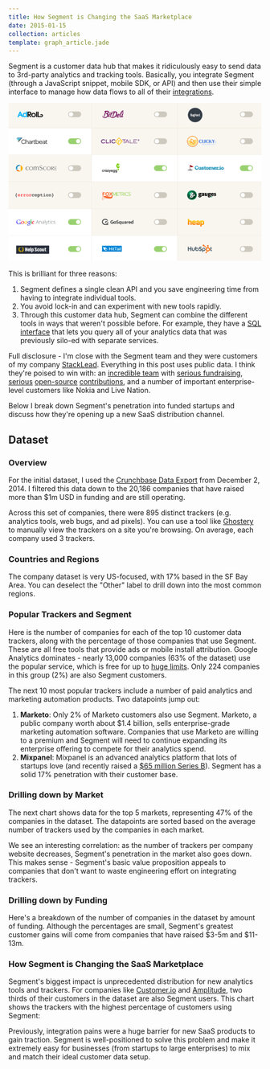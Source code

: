 ```yaml
---
title: How Segment is Changing the SaaS Marketplace
date: 2015-01-15
collection: articles
template: graph_article.jade
---
```


Segment is a customer data hub that makes it ridiculously easy to send data to 3rd-party analytics and tracking tools.
Basically, you integrate Segment (through a JavaScript snippet, mobile SDK, or API) and then use their simple interface to manage how data flows to all of their [integrations](https://segment.com/integrations).

![Segment Integrations](images/segment_integrations.png)

This is brilliant for three reasons:

1. Segment defines a single clean API and you save engineering time from having to integrate individual tools.
2. You avoid lock-in and can experiment with new tools rapidly.
3. Through this customer data hub, Segment can combine the different tools in ways that weren't possible before.
   For example, they have a [SQL interface](https://segment.com/redshift) that lets you query all of your analytics data that was previously silo-ed with separate services.

Full disclosure - I'm close with the Segment team and they were customers of my company [StackLead](https://stacklead.com/).
Everything in this post uses public data.
I think they're poised to win with:
an [incredible team](http://www.forbes.com/pictures/mll45kfhf/calvin-french-owen-25-ian-storm-taylor-25-llya-volodarsky-24-peter-reinhardt-25/) with [serious fundraising](http://www.forbes.com/sites/benkepes/2014/10/08/segment-raises-15m-for-a-customer-data-hub/),
[serious](https://github.com/segmentio/analytics.js) [open-source](https://github.com/segmentio/myth) [contributions](https://github.com/segmentio/nightmare),
and a number of important enterprise-level customers like Nokia and Live Nation.

Below I break down Segment's penetration into funded startups and discuss how they're opening up a new SaaS distribution channel.

## Dataset

### Overview

For the initial dataset, I used the [Crunchbase Data Export](https://info.crunchbase.com/about/crunchbase-data-exports/) from December 2, 2014.
I filtered this data down to the 20,186 companies that have raised more than $1m USD in funding and are still operating.

Across this set of companies, there were 895 distinct trackers (e.g. analytics tools, web bugs, and ad pixels).
You can use a tool like [Ghostery](https://www.ghostery.com) to manually view the trackers on a site you're browsing.
On average, each company used 3 trackers.

### Countries and Regions

The company dataset is very US-focused, with 17% based in the SF Bay Area.
You can deselect the "Other" label to drill down into the most common regions.

<div id="country-chart" class="chart">
</div>

<div id="region-chart" class="chart">
</div>

### Popular Trackers and Segment

Here is the number of companies for each of the top 10 customer data trackers, along with the percentage of those companies that use Segment.
These are all free tools that provide ads or mobile install attribution.
Google Analytics dominates - nearly 13,000 companies (63% of the dataset) use the popular service, which is free for up to [huge limits](https://support.google.com/analytics/answer/1070983).
Only 224 companies in this group (2%) are also Segment customers.

<div id="popular-chart1" class="chart">
</div>

The next 10 most popular trackers include a number of paid analytics and marketing automation products.
Two datapoints jump out:
1. **Marketo**: Only 2% of Marketo customers also use Segment.
Marketo, a public company worth about $1.4 billion, sells enterprise-grade marketing automation software.
Companies that use Marketo are willing to a premium and Segment will need to continue expanding its enterprise offering to compete for their analytics spend.
2. **Mixpanel**: Mixpanel is an advanced analytics platform that lots of startups love (and recently raised a [$65 million Series B](http://techcrunch.com/2014/12/18/mixpanel-raises-65-million/)).
Segment has a solid 17% penetration with their customer base.

<div id="popular-chart2" class="chart">
</div>

### Drilling down by Market

The next chart shows data for the top 5 markets, representing 47% of the companies in the dataset.
The datapoints are sorted based on the average number of trackers used by the companies in each market.

<div id="market-chart" class="chart">
</div>

We see an interesting correlation: as the number of trackers per company website decreases, Segment's penetration in the market also goes down.
This makes sense - Segment's basic value proposition appeals to companies that don't want to waste engineering effort on integrating trackers.

### Drilling down by Funding

Here's a breakdown of the number of companies in the dataset by amount of funding.
Although the percentages are small, Segment's greatest customer gains will come from companies that have raised $3-5m and $11-13m.

<div id="funding-chart" class="chart">
</div>

### How Segment is Changing the SaaS Marketplace

Segment's biggest impact is unprecedented distribution for new analytics tools and trackers.
For companies like [Customer.io](http://customer.io/) and [Amplitude](https://amplitude.com/), two thirds of their customers in the dataset are also Segment users.
This chart shows the trackers with the highest percentage of customers using Segment:

<div id="changing-chart" class="chart">
</div>

Previously, integration pains were a huge barrier for new SaaS products to gain traction.
Segment is well-positioned to solve this problem and make it extremely easy for businesses (from startups to large enterprises) to mix and match their ideal customer data setup.
